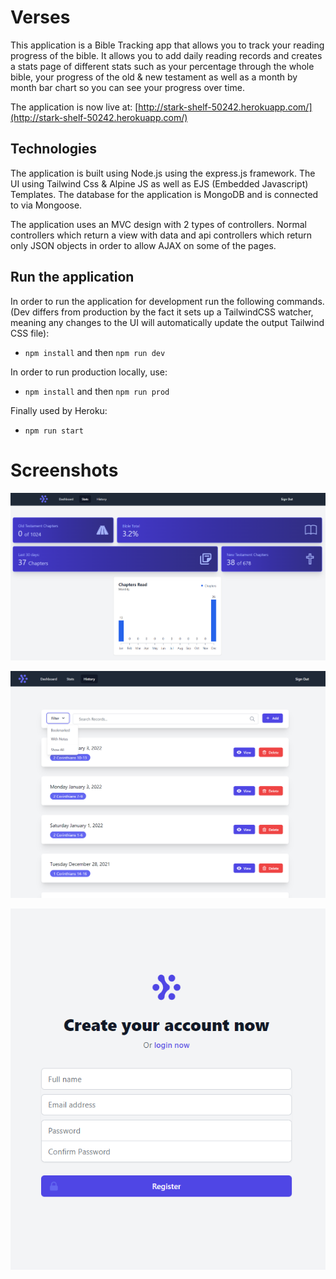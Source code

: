 # Verses
This application is a Bible Tracking app that allows you to track your reading progress of the bible. It allows you to add daily reading records and creates a stats page of different stats such as your percentage through the whole bible, your progress of the old & new testament as well as a month by month bar chart so you can see your progress over time.

The application is now live at: [http://stark-shelf-50242.herokuapp.com/](http://stark-shelf-50242.herokuapp.com/)


## Technologies
The application is built using Node.js using the express.js framework. The UI using Tailwind Css & Alpine JS as well as EJS (Embedded Javascript) Templates. The database for the application is MongoDB and is connected to via Mongoose.

The application uses an MVC design with 2 types of controllers. Normal controllers which return a view with data and api controllers which return only JSON objects in order to allow AJAX on some of the pages.

## Run the application
In order to run the application for development run the following commands. (Dev differs from production by the fact it sets up a TailwindCSS watcher, meaning any changes to the UI will automatically update the output Tailwind CSS file):

 - `npm install` and then `npm run dev` 
 
In order to run production locally, use:

- `npm install` and then `npm run prod`

Finally used by Heroku:
- `npm run start`

# Screenshots

![Stats](./images/StatsPage.png)

![History](./images/HistoryPage.png)

![Register](./images/RegisterPage.png)
